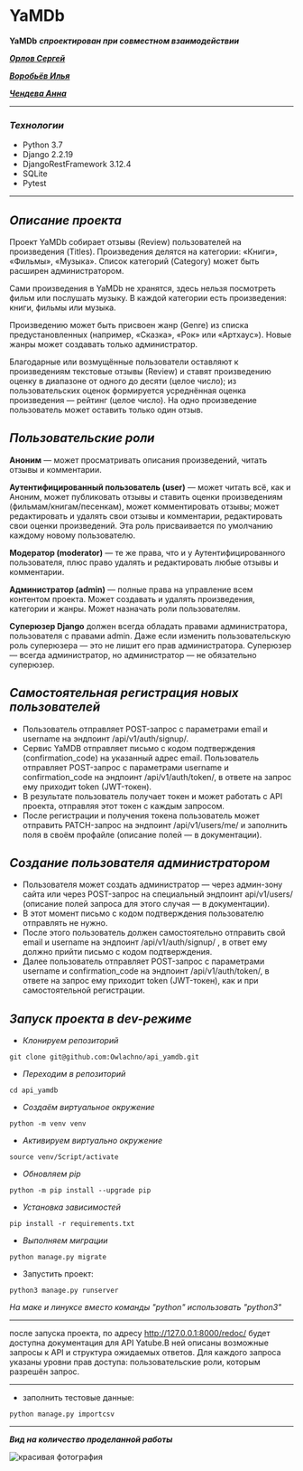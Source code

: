 # **YaMDb**

**YaMDb** ***спроектирован при совместном взаимодействии***

[***Орлов Сергей***](https://github.com/sergio7523)

[***Воробьёв Илья***](https://github.com/iliya12321)

[***Чендева Анна***](https://github.com/Owlachno)

___ 

### *Технологии*
- Python 3.7
- Django 2.2.19
- DjangoRestFramework 3.12.4
- SQLite
- Pytest

___

## *Описание проекта*

Проект YaMDb собирает отзывы (Review) пользователей на произведения (Titles). Произведения делятся на категории: «Книги», «Фильмы», «Музыка». Список категорий (Category) может быть расширен администратором.

Сами произведения в YaMDb не хранятся, здесь нельзя посмотреть фильм или послушать музыку.
В каждой категории есть произведения: книги, фильмы или музыка.

Произведению может быть присвоен жанр (Genre) из списка предустановленных (например, «Сказка», «Рок» или «Артхаус»). Новые жанры может создавать только администратор.

Благодарные или возмущённые пользователи оставляют к произведениям текстовые отзывы (Review) и ставят произведению оценку в диапазоне от одного до десяти (целое число); из пользовательских оценок формируется усреднённая оценка произведения — рейтинг (целое число). На одно произведение пользователь может оставить только один отзыв.

## *Пользовательские роли*

**Аноним** — может просматривать описания произведений, читать отзывы и комментарии.

**Аутентифицированный пользователь (user)** — может читать всё, как и Аноним, может публиковать отзывы и ставить оценки произведениям (фильмам/книгам/песенкам), может комментировать отзывы; может редактировать и удалять свои отзывы и комментарии, редактировать свои оценки произведений. Эта роль присваивается по умолчанию каждому новому пользователю.

**Модератор (moderator)** — те же права, что и у Аутентифицированного пользователя, плюс право удалять и редактировать любые отзывы и комментарии.

**Администратор (admin)** — полные права на управление всем контентом проекта. Может создавать и удалять произведения, категории и жанры. Может назначать роли пользователям.

**Суперюзер Django** должен всегда обладать правами администратора, пользователя с правами admin. Даже если изменить пользовательскую роль суперюзера — это не лишит его прав администратора. Суперюзер — всегда администратор, но администратор — не обязательно суперюзер.

## *Самостоятельная регистрация новых пользователей*
- Пользователь отправляет POST-запрос с параметрами email и username на эндпоинт /api/v1/auth/signup/.
- Сервис YaMDB отправляет письмо с кодом подтверждения (confirmation_code) на указанный адрес email.
Пользователь отправляет POST-запрос с параметрами username и confirmation_code на эндпоинт /api/v1/auth/token/, в ответе на запрос ему приходит token (JWT-токен).
- В результате пользователь получает токен и может работать с API проекта, отправляя этот токен с каждым запросом.
- После регистрации и получения токена пользователь может отправить PATCH-запрос на эндпоинт /api/v1/users/me/ и заполнить поля в своём профайле (описание полей — в документации).

## *Создание пользователя администратором*
- Пользователя может создать администратор — через админ-зону сайта или через POST-запрос на специальный эндпоинт api/v1/users/ (описание полей запроса для этого случая — в документации).
- В этот момент письмо с кодом подтверждения пользователю отправлять не нужно.
- После этого пользователь должен самостоятельно отправить свой email и username на эндпоинт /api/v1/auth/signup/ , в ответ ему должно прийти письмо с кодом подтверждения.
- Далее пользователь отправляет POST-запрос с параметрами username и confirmation_code на эндпоинт /api/v1/auth/token/, в ответе на запрос ему приходит token (JWT-токен), как и при самостоятельной регистрации.

## *Запуск проекта в dev-режиме*

+ *Клонируем репозиторий*
```
git clone git@github.com:Owlachno/api_yamdb.git
```
+ *Переходим в репозиторий*
```
cd api_yamdb
```
+ *Создаём виртуальное окружение*
```
python -m venv venv
```
+ *Активируем виртуально окружение*
```
source venv/Script/activate
```
+ *Обновляем pip*
```
python -m pip install --upgrade pip
```
+ *Установка зависимостей*
```
pip install -r requirements.txt
```
+ *Выполняем миграции*
```
python manage.py migrate
```
+ Запустить проект:
```
python3 manage.py runserver
```
*На маке и линуксе вместо команды "python" использовать "python3"*

___
после запуска проекта, по адресу http://127.0.0.1:8000/redoc/ будет доступна документация для API Yatube.В ней описаны возможные запросы к API и структура ожидаемых ответов. Для каждого запроса указаны уровни прав доступа: пользовательские роли, которым разрешён запрос.

___

+ заполнить  тестовые данные:
```
python manage.py importcsv
```
___
***Вид на количество проделанной работы***

![красивая фотография](https://million-wallpapers.ru/wallpapers/6/7/492940876511675/zhivopisnyj-pejzazh-krasivaya-priroda.jpg)
